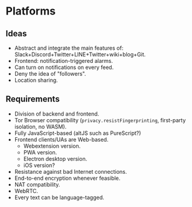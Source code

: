 # Platforms

## Ideas
- Abstract and integrate the main features of: Slack+Discord+Twitter+LINE+Twitter+wiki+blog+Git.
- Frontend: notification-triggered alarms.
- Can turn on notifications on every feed.
- Deny the idea of "followers".
- Location sharing.

## Requirements
- Division of backend and frontend.
- Tor Browser compatibility (`privacy.resistFingerprinting`, first-party isolation, no WASM).
- Fully JavaScript-based (altJS such as PureScript?)
- Frontend clients/UAs are Web-based.
  - Webextension version.
  - PWA version.
  - Electron desktop version.
  - iOS version?
- Resistance against bad Internet connections.
- End-to-end encryption whenever feasible.
- NAT compatibility.
- WebRTC.
- Every text can be language-tagged.
